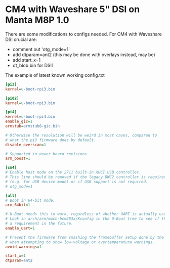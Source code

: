 # CM4 with Waveshare 5" DSI on Manta M8P 1.0

There are some modifications to configs needed. For CM4 with Waveshare DSI crucial are:

- comment out 'otg_mode=1'
- add dtparam=ant2 (this may be done with overlays instead, may be)
- add start_x=1
- dt_blob.bin for DSI1

The example of latest known working config.txt

```ini
[pi3]
kernel=u-boot-rpi3.bin

[pi02]
kernel=u-boot-rpi3.bin

[pi4]
kernel=u-boot-rpi4.bin
enable_gic=1
armstub=armstub8-gic.bin

# Otherwise the resolution will be weird in most cases, compared to
# what the pi3 firmware does by default.
disable_overscan=1

# Supported in newer board revisions
arm_boost=1

[cm4]
# Enable host mode on the 2711 built-in XHCI USB controller.
# This line should be removed if the legacy DWC2 controller is required
# (e.g. for USB device mode) or if USB support is not required.
# otg_mode=1

[all]
# Boot in 64-bit mode.
arm_64bit=1

# U-Boot needs this to work, regardless of whether UART is actually used or not.
# Look in arch/arm/mach-bcm283x/Kconfig in the U-Boot tree to see if this is still
# a requirement in the future.
enable_uart=1

# Prevent the firmware from smashing the framebuffer setup done by the mainline kernel
# when attempting to show low-voltage or overtemperature warnings.
avoid_warnings=1

start_x=1
dtparam=ant2
```
